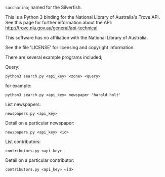 
`saccharina`; named for the Silverfish.

This is a Python 3 binding for the National Library of Australia's
Trove API. See this page for further information about the API:
http://trove.nla.gov.au/general/api-technical

This software has no affiliation with the National Library of Australia.

See the file 'LICENSE' for licensing and copyright information.

There are several example programs included;

Query:

    python3 search.py <api_key> <zone> <query>

for example:

    python3 search.py <api_key> newspaper 'harold holt'

List newspapers:

    newspapers.py <api_key>

Detail on a particular newspaper:

    newspapers.py <api_key> <id>

List contributors:

    contributors.py <api_key>

Detail on a particular contributor:

    contributors.py <api_key> <id>

